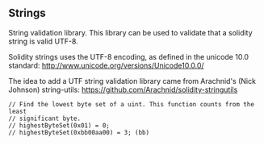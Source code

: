 ## Strings

String validation library. This library can be used to validate that a
solidity string is valid UTF-8.

Solidity strings uses the UTF-8 encoding, as defined in the unicode 10.0 standard: http://www.unicode.org/versions/Unicode10.0.0/

The idea to add a UTF string validation library came from Arachnid's (Nick Johnson) string-utils: https://github.com/Arachnid/solidity-stringutils


    // Find the lowest byte set of a uint. This function counts from the least
    // significant byte.
    // highestByteSet(0x01) = 0;
    // highestByteSet(0xbb00aa00) = 3; (bb)